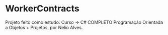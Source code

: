# WorkerContracts
Projeto feito como estudo. Curso => C# COMPLETO Programação Orientada a Objetos + Projetos, por Nelio Alves.
